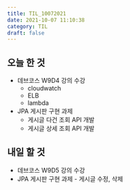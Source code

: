 ```yaml
---
title: TIL_10072021
date: 2021-10-07 11:10:38
category: TIL
draft: false
---
```


## 오늘 한 것

- 데브코스 W9D4 강의 수강
  - cloudwatch
  - ELB
  - lambda
- JPA 게시판 구현 과제
  - 게시글 다건 조회 API 개발
  - 게시글 상세 조회 API 개발

## 내일 할 것

- 데브코스 W9D5 강의 수강
- JPA 게시판 구현 과제 - 게시글 수정, 삭제